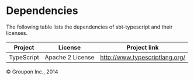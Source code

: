 Dependencies
========

The following table lists the dependencies of sbt-typescript and their licenses.

Project              | License           | Project link
---------------------|-------------------|-------------
TypeScript           | Apache 2 License  | http://www.typescriptlang.org/

&copy; Groupon Inc., 2014
